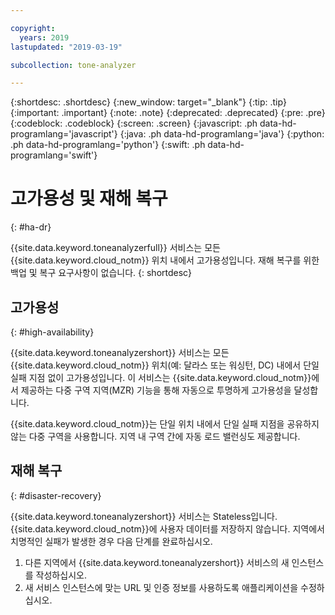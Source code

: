 ```yaml
---

copyright:
  years: 2019
lastupdated: "2019-03-19"

subcollection: tone-analyzer

---
```


{:shortdesc: .shortdesc}
{:new_window: target="_blank"}
{:tip: .tip}
{:important: .important}
{:note: .note}
{:deprecated: .deprecated}
{:pre: .pre}
{:codeblock: .codeblock}
{:screen: .screen}
{:javascript: .ph data-hd-programlang='javascript'}
{:java: .ph data-hd-programlang='java'}
{:python: .ph data-hd-programlang='python'}
{:swift: .ph data-hd-programlang='swift'}

# 고가용성 및 재해 복구
{: #ha-dr}

{{site.data.keyword.toneanalyzerfull}} 서비스는 모든 {{site.data.keyword.cloud_notm}} 위치 내에서 고가용성입니다. 재해 복구를 위한 백업 및 복구 요구사항이 없습니다.
{: shortdesc}

## 고가용성
{: #high-availability}

{{site.data.keyword.toneanalyzershort}} 서비스는 모든 {{site.data.keyword.cloud_notm}} 위치(예: 달라스 또는 워싱턴, DC) 내에서 단일 실패 지점 없이 고가용성입니다. 이 서비스는 {{site.data.keyword.cloud_notm}}에서 제공하는 다중 구역 지역(MZR) 기능을 통해 자동으로 투명하게 고가용성을 달성합니다. 

{{site.data.keyword.cloud_notm}}는 단일 위치 내에서 단일 실패 지점을 공유하지 않는 다중 구역을 사용합니다. 지역 내 구역 간에 자동 로드 밸런싱도 제공합니다. 

## 재해 복구
{: #disaster-recovery}

{{site.data.keyword.toneanalyzershort}} 서비스는 Stateless입니다. {{site.data.keyword.cloud_notm}}에 사용자 데이터를 저장하지 않습니다. 지역에서 치명적인 실패가 발생한 경우 다음 단계를 완료하십시오. 

1.  다른 지역에서 {{site.data.keyword.toneanalyzershort}} 서비스의 새 인스턴스를 작성하십시오.
1.  새 서비스 인스턴스에 맞는 URL 및 인증 정보를 사용하도록 애플리케이션을 수정하십시오.
